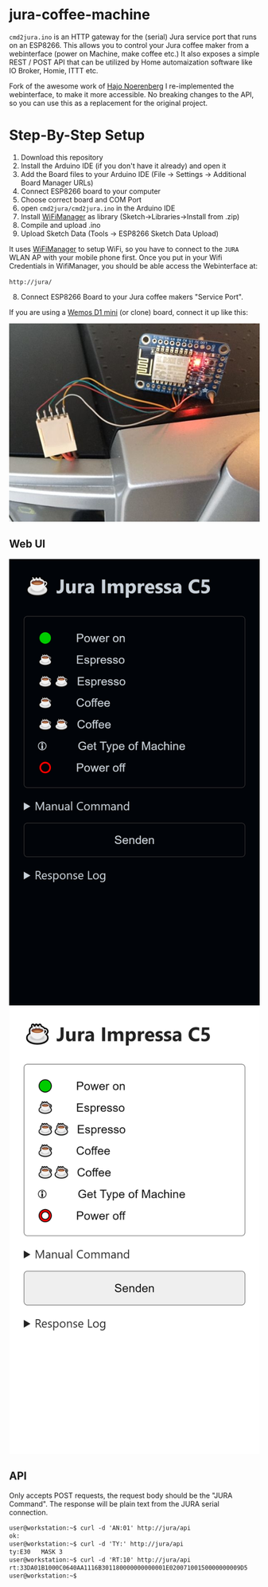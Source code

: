 # jura-coffee-machine
`cmd2jura.ino` is an HTTP gateway for the (serial) Jura service port that runs on an ESP8266.
This allows you to control your Jura coffee maker from a webinterface (power on Machine, make coffee etc.)
It also exposes a simple REST / POST API that can be utilized by Home automaization software like IO Broker, Homie, ITTT etc.

Fork of the awesome work of [Hajo Noerenberg](https://github.com/hn/jura-coffee-machine)
I re-implemented the webinterface, to make it more accessible. 
No breaking changes to the API, so you can use this as a replacement for the original project.

# Step-By-Step Setup

1. Download this repository
2. Install the Arduino IDE (if you don't have it already) and open it
3. Add the Board files to your Arduino IDE (File -> Settings -> Additional Board Manager URLs)
4. Connect ESP8266 board to your computer
5. Choose correct board and COM Port
6. open `cmd2jura/cmd2jura.ino` in the Arduino IDE
6. Install [WiFiManager](https://github.com/tzapu/WiFiManager) as library (Sketch->Libraries->Install from .zip)
7. Compile and upload .ino 
8. Upload Sketch Data (Tools -> ESP8266 Sketch Data Upload)

It uses [WiFiManager](https://github.com/tzapu/WiFiManager) to setup WiFi, so you have to connect to the `JURA` WLAN AP with your mobile phone first.
Once you put in your Wifi Credentials in WifiManager, you should be able access the Webinterface at:

`http://jura/` 

8. Connect ESP8266 Board to your Jura coffee makers "Service Port".

If you are using a [Wemos D1 mini](https://www.wemos.cc/product/d1-mini.html) (or clone) board, connect it up like this: 

![ESP8266](https://github.com/metalheim/jura-coffee-machine/blob/master/images/jura-esp8266-interface.jpg "Adafruit HUZZAH")


## Web UI

![Dark Mode](https://github.com/metalheim/jura-coffee-machine/blob/master/images/UI.html_Pixel2_prefer-dark.png)
![Light Mode](https://github.com/metalheim/jura-coffee-machine/blob/master/images/UI.html_Pixel2_prefer-light.png)

## API
Only accepts POST requests, the request body should be the "JURA Command".
The response will be plain text from the JURA serial connection.

```
user@workstation:~$ curl -d 'AN:01' http://jura/api
ok:
user@workstation:~$ curl -d 'TY:' http://jura/api
ty:E30   MASK 3
user@workstation:~$ curl -d 'RT:10' http://jura/api
rt:33DA01B1000C0640AA1116B301180000000000001E02007100150000000009D5
user@workstation:~$ 
```

